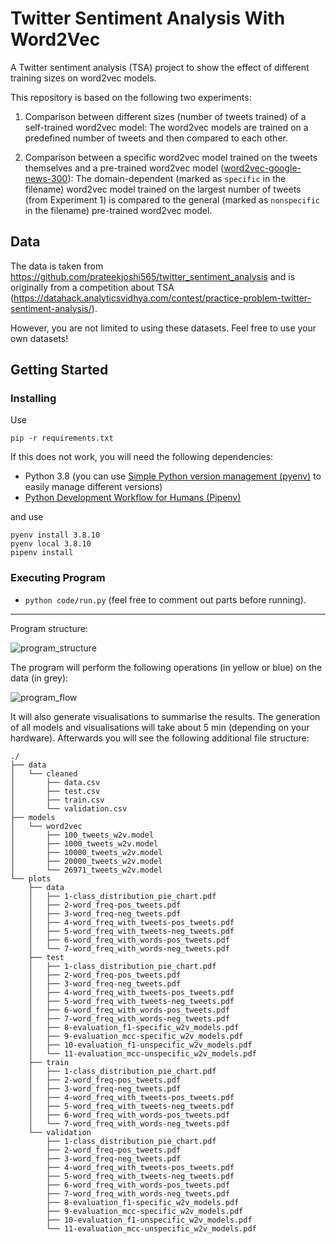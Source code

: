 # Twitter Sentiment Analysis With Word2Vec

A Twitter sentiment analysis (TSA) project to show the effect of different training sizes on word2vec models.

This repository is based on the following two experiments:

1. Comparison between different sizes (number of tweets trained) of a self-trained word2vec model:
The word2vec models are trained on a predefined number of tweets and then compared to each other.

2. Comparison between a specific word2vec model trained on the tweets themselves and a pre-trained word2vec model ([word2vec-google-news-300](https://code.google.com/archive/p/word2vec/)):
The domain-dependent (marked as `specific` in the filename) word2vec model trained on the largest number of tweets (from Experiment 1) is compared to the general (marked as `nonspecific` in the filename) pre-trained word2vec model.

## Data

The data is taken from https://github.com/prateekjoshi565/twitter_sentiment_analysis and is originally from a competition about TSA (https://datahack.analyticsvidhya.com/contest/practice-problem-twitter-sentiment-analysis/).

However, you are not limited to using these datasets. Feel free to use your own datasets!
## Getting Started

### Installing

Use 

```
pip -r requirements.txt
```

If this does not work, you will need the following dependencies:
- Python 3.8 (you can use [Simple Python version management (pyenv)](https://github.com/pyenv/pyenv) to easily manage different versions)
- [Python Development Workflow for Humans (Pipenv)](https://pipenv.pypa.io)

and use

```
pyenv install 3.8.10
pyenv local 3.8.10
pipenv install
```

### Executing Program

- `python code/run.py` (feel free to comment out parts before running).

---

Program structure:

![program_structure](https://github.com/creativeDev6/twitter_sentiment_analysis_with_word2vec/assets/15360459/fd4329d1-ef42-42bc-b03f-f59fe3c72b79)


The program will perform the following operations (in yellow or blue) on the data (in grey):

![program_flow](https://github.com/creativeDev6/twitter_sentiment_analysis_with_word2vec/assets/15360459/e2694a1b-d653-4eba-8e0a-9a16d6a28e35)


It will also generate visualisations to summarise the results. The generation of all models and visualisations will take about 5 min (depending on your hardware).
Afterwards you will see the following additional file structure:

```
./
├── data
│   └── cleaned
│       ├── data.csv
│       ├── test.csv
│       ├── train.csv
│       └── validation.csv
├── models
│   └── word2vec
│       ├── 100_tweets_w2v.model
│       ├── 1000_tweets_w2v.model
│       ├── 10000_tweets_w2v.model
│       ├── 20000_tweets_w2v.model
│       └── 26971_tweets_w2v.model
└── plots
    ├── data
    │   ├── 1-class_distribution_pie_chart.pdf
    │   ├── 2-word_freq-pos_tweets.pdf
    │   ├── 3-word_freq-neg_tweets.pdf
    │   ├── 4-word_freq_with_tweets-pos_tweets.pdf
    │   ├── 5-word_freq_with_tweets-neg_tweets.pdf
    │   ├── 6-word_freq_with_words-pos_tweets.pdf
    │   └── 7-word_freq_with_words-neg_tweets.pdf
    ├── test
    │   ├── 1-class_distribution_pie_chart.pdf
    │   ├── 2-word_freq-pos_tweets.pdf
    │   ├── 3-word_freq-neg_tweets.pdf
    │   ├── 4-word_freq_with_tweets-pos_tweets.pdf
    │   ├── 5-word_freq_with_tweets-neg_tweets.pdf
    │   ├── 6-word_freq_with_words-pos_tweets.pdf
    │   ├── 7-word_freq_with_words-neg_tweets.pdf
    │   ├── 8-evaluation_f1-specific_w2v_models.pdf
    │   ├── 9-evaluation_mcc-specific_w2v_models.pdf
    │   ├── 10-evaluation_f1-unspecific_w2v_models.pdf
    │   └── 11-evaluation_mcc-unspecific_w2v_models.pdf
    ├── train
    │   ├── 1-class_distribution_pie_chart.pdf
    │   ├── 2-word_freq-pos_tweets.pdf
    │   ├── 3-word_freq-neg_tweets.pdf
    │   ├── 4-word_freq_with_tweets-pos_tweets.pdf
    │   ├── 5-word_freq_with_tweets-neg_tweets.pdf
    │   ├── 6-word_freq_with_words-pos_tweets.pdf
    │   └── 7-word_freq_with_words-neg_tweets.pdf
    └── validation
        ├── 1-class_distribution_pie_chart.pdf
        ├── 2-word_freq-pos_tweets.pdf
        ├── 3-word_freq-neg_tweets.pdf
        ├── 4-word_freq_with_tweets-pos_tweets.pdf
        ├── 5-word_freq_with_tweets-neg_tweets.pdf
        ├── 6-word_freq_with_words-pos_tweets.pdf
        ├── 7-word_freq_with_words-neg_tweets.pdf
        ├── 8-evaluation_f1-specific_w2v_models.pdf
        ├── 9-evaluation_mcc-specific_w2v_models.pdf
        ├── 10-evaluation_f1-unspecific_w2v_models.pdf
        └── 11-evaluation_mcc-unspecific_w2v_models.pdf
```
